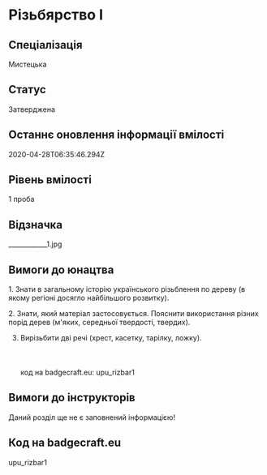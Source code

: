 # Різьбярство І

## Спеціалізація

Мистецька

## Статус

Затверджена

## Останнє оновлення інформації вмілості

2020-04-28T06:35:46.294Z

## Рівень вмілості

1 проба

## Відзначка

____________1.jpg

## Вимоги до юнацтва

<p>1. Знати в загальному історію українського різьблення по дереву
(в якому регіоні досягло найбільшого розвитку).</p>

<p>2. Знати, який матеріал застосовується. Пояснити використання
різних порід дерев (м'яких, середньої твердості, твердих).</p>

3. Вирізьбити дві речі (хрест, касетку, тарілку, ложку).<br><br><br><br>код на badgecraft.eu: upu_rizbar1<br>

## Вимоги до інструкторів

Даний розділ ще не є заповнений інформацією!

## Код на badgecraft.eu

upu_rizbar1